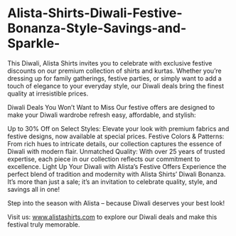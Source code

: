 # Alista-Shirts-Diwali-Festive-Bonanza-Style-Savings-and-Sparkle-
This Diwali, Alista Shirts invites you to celebrate with exclusive festive discounts on our premium collection of shirts and kurtas. Whether you’re dressing up for family gatherings, festive parties, or simply want to add a touch of elegance to your everyday style, our Diwali deals bring the finest quality at irresistible prices.

Diwali Deals You Won’t Want to Miss
Our festive offers are designed to make your Diwali wardrobe refresh easy, affordable, and stylish:

Up to 30% Off on Select Styles: Elevate your look with premium fabrics and festive designs, now available at special prices.
Festive Colors & Patterns: From rich hues to intricate details, our collection captures the essence of Diwali with modern flair.
Unmatched Quality: With over 25 years of trusted expertise, each piece in our collection reflects our commitment to excellence.
Light Up Your Diwali with Alista’s Festive Offers
Experience the perfect blend of tradition and modernity with Alista Shirts’ Diwali Bonanza. It’s more than just a sale; it’s an invitation to celebrate quality, style, and savings all in one!

Step into the season with Alista – because Diwali deserves your best look!

Visit us: www.alistashirts.com to explore our Diwali deals and make this festival truly memorable.
